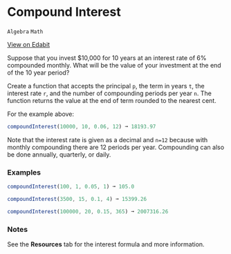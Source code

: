 # Compound Interest

`Algebra` `Math`

[View on Edabit](https://edabit.com/challenge/2GmmGPrktkTzTthdB)

Suppose that you invest \$10,000 for 10 years at an interest rate of 6% compounded monthly. What will be the value of your investment at the end of the 10 year period?

Create a function that accepts the principal `p`, the term in years `t`, the interest rate `r`, and the number of compounding periods per year `n`. The function returns the value at the end of term rounded to the nearest cent.

For the example above:

```js
compoundInterest(10000, 10, 0.06, 12) ➞ 18193.97
```

Note that the interest rate is given as a decimal and `n=12` because with monthly compounding there are 12 periods per year. Compounding can also be done annually, quarterly, or daily.

### Examples

```js
compoundInterest(100, 1, 0.05, 1) ➞ 105.0

compoundInterest(3500, 15, 0.1, 4) ➞ 15399.26

compoundInterest(100000, 20, 0.15, 365) ➞ 2007316.26
```

### Notes

See the **Resources** tab for the interest formula and more information.
